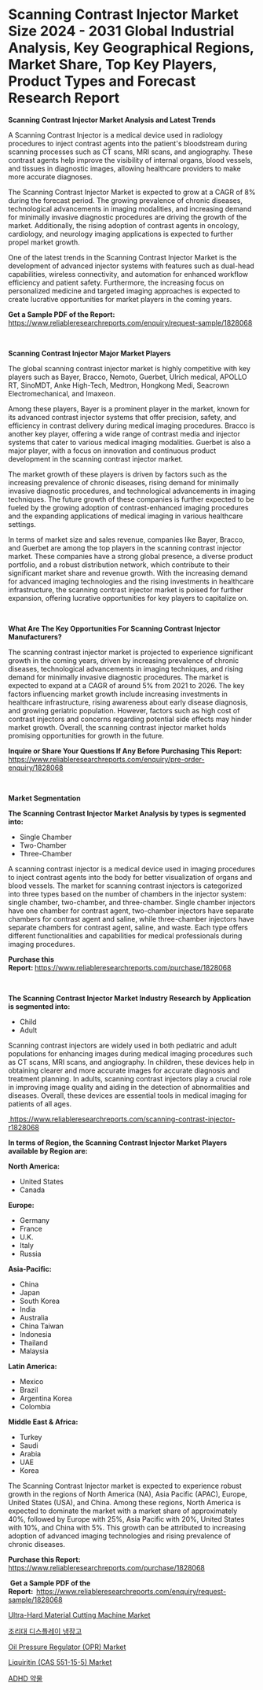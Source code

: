 <p><h1>Scanning Contrast Injector Market Size 2024 - 2031 Global Industrial Analysis, Key Geographical Regions, Market Share, Top Key Players, Product Types and Forecast Research Report</h1></p><p><strong>Scanning Contrast Injector Market Analysis and Latest Trends</strong></p>
<p><p>A Scanning Contrast Injector is a medical device used in radiology procedures to inject contrast agents into the patient's bloodstream during scanning processes such as CT scans, MRI scans, and angiography. These contrast agents help improve the visibility of internal organs, blood vessels, and tissues in diagnostic images, allowing healthcare providers to make more accurate diagnoses.</p><p>The Scanning Contrast Injector Market is expected to grow at a CAGR of 8% during the forecast period. The growing prevalence of chronic diseases, technological advancements in imaging modalities, and increasing demand for minimally invasive diagnostic procedures are driving the growth of the market. Additionally, the rising adoption of contrast agents in oncology, cardiology, and neurology imaging applications is expected to further propel market growth.</p><p>One of the latest trends in the Scanning Contrast Injector Market is the development of advanced injector systems with features such as dual-head capabilities, wireless connectivity, and automation for enhanced workflow efficiency and patient safety. Furthermore, the increasing focus on personalized medicine and targeted imaging approaches is expected to create lucrative opportunities for market players in the coming years.</p></p>
<p><strong>Get a Sample PDF of the Report:&nbsp;</strong> <a href="https://www.reliableresearchreports.com/enquiry/request-sample/1828068">https://www.reliableresearchreports.com/enquiry/request-sample/1828068</a></p>
<p>&nbsp;</p>
<p><strong>Scanning Contrast Injector Major Market Players</strong></p>
<p><p>The global scanning contrast injector market is highly competitive with key players such as Bayer, Bracco, Nemoto, Guerbet, Ulrich medical, APOLLO RT, SinoMDT, Anke High-Tech, Medtron, Hongkong Medi, Seacrown Electromechanical, and Imaxeon.</p><p>Among these players, Bayer is a prominent player in the market, known for its advanced contrast injector systems that offer precision, safety, and efficiency in contrast delivery during medical imaging procedures. Bracco is another key player, offering a wide range of contrast media and injector systems that cater to various medical imaging modalities. Guerbet is also a major player, with a focus on innovation and continuous product development in the scanning contrast injector market.</p><p>The market growth of these players is driven by factors such as the increasing prevalence of chronic diseases, rising demand for minimally invasive diagnostic procedures, and technological advancements in imaging techniques. The future growth of these companies is further expected to be fueled by the growing adoption of contrast-enhanced imaging procedures and the expanding applications of medical imaging in various healthcare settings.</p><p>In terms of market size and sales revenue, companies like Bayer, Bracco, and Guerbet are among the top players in the scanning contrast injector market. These companies have a strong global presence, a diverse product portfolio, and a robust distribution network, which contribute to their significant market share and revenue growth. With the increasing demand for advanced imaging technologies and the rising investments in healthcare infrastructure, the scanning contrast injector market is poised for further expansion, offering lucrative opportunities for key players to capitalize on.</p></p>
<p>&nbsp;</p>
<p><strong>What Are The Key Opportunities For Scanning Contrast Injector Manufacturers?</strong></p>
<p><p>The scanning contrast injector market is projected to experience significant growth in the coming years, driven by increasing prevalence of chronic diseases, technological advancements in imaging techniques, and rising demand for minimally invasive diagnostic procedures. The market is expected to expand at a CAGR of around 5% from 2021 to 2026. The key factors influencing market growth include increasing investments in healthcare infrastructure, rising awareness about early disease diagnosis, and growing geriatric population. However, factors such as high cost of contrast injectors and concerns regarding potential side effects may hinder market growth. Overall, the scanning contrast injector market holds promising opportunities for growth in the future.</p></p>
<p><strong>Inquire or Share Your Questions If Any Before Purchasing This Report:</strong> <a href="https://www.reliableresearchreports.com/enquiry/pre-order-enquiry/1828068">https://www.reliableresearchreports.com/enquiry/pre-order-enquiry/1828068</a></p>
<p>&nbsp;</p>
<p><strong>Market Segmentation</strong></p>
<p><strong>The Scanning Contrast Injector Market Analysis by types is segmented into:</strong></p>
<p><ul><li>Single Chamber</li><li>Two-Chamber</li><li>Three-Chamber</li></ul></p>
<p><p>A scanning contrast injector is a medical device used in imaging procedures to inject contrast agents into the body for better visualization of organs and blood vessels. The market for scanning contrast injectors is categorized into three types based on the number of chambers in the injector system: single chamber, two-chamber, and three-chamber. Single chamber injectors have one chamber for contrast agent, two-chamber injectors have separate chambers for contrast agent and saline, while three-chamber injectors have separate chambers for contrast agent, saline, and waste. Each type offers different functionalities and capabilities for medical professionals during imaging procedures.</p></p>
<p><strong>Purchase this Report:&nbsp;</strong><a href="https://www.reliableresearchreports.com/purchase/1828068">https://www.reliableresearchreports.com/purchase/1828068</a></p>
<p>&nbsp;</p>
<p><strong>The Scanning Contrast Injector Market Industry Research by Application is segmented into:</strong></p>
<p><ul><li>Child</li><li>Adult</li></ul></p>
<p><p>Scanning contrast injectors are widely used in both pediatric and adult populations for enhancing images during medical imaging procedures such as CT scans, MRI scans, and angiography. In children, these devices help in obtaining clearer and more accurate images for accurate diagnosis and treatment planning. In adults, scanning contrast injectors play a crucial role in improving image quality and aiding in the detection of abnormalities and diseases. Overall, these devices are essential tools in medical imaging for patients of all ages.</p></p>
<p><a href="https://www.reliableresearchreports.com/scanning-contrast-injector-r1828068">&nbsp;https://www.reliableresearchreports.com/scanning-contrast-injector-r1828068</a></p>
<p><strong>In terms of Region, the Scanning Contrast Injector Market Players available by Region are:</strong></p>
<p>
    <p> <strong> North America: </strong>
        <ul>
            <li>United States</li>
            <li>Canada</li>
        </ul>
        </p> 
    <p> <strong> Europe: </strong>
        <ul>
            <li>Germany</li>
            <li>France</li>
            <li>U.K.</li>
            <li>Italy</li>
            <li>Russia</li>
        </ul>
        </p> 
    <p> <strong> Asia-Pacific: </strong>
        <ul>
            <li>China</li>
            <li>Japan</li>
            <li>South Korea</li>
            <li>India</li>
            <li>Australia</li>
            <li>China Taiwan</li>
            <li>Indonesia</li>
            <li>Thailand</li>
            <li>Malaysia</li>
        </ul>
        </p> 
    <p> <strong> Latin America: </strong>
        <ul>
            <li>Mexico</li>
            <li>Brazil</li>
            <li>Argentina Korea</li>
            <li>Colombia</li>
        </ul>
        </p> 
    <p> <strong> Middle East & Africa: </strong>
        <ul>
            <li>Turkey</li>
            <li>Saudi</li>
            <li>Arabia</li>
            <li>UAE</li>
            <li>Korea</li>
        </ul>
    </p>
    </p>
<p><p>The Scanning Contrast Injector market is expected to experience robust growth in the regions of North America (NA), Asia Pacific (APAC), Europe, United States (USA), and China. Among these regions, North America is expected to dominate the market with a market share of approximately 40%, followed by Europe with 25%, Asia Pacific with 20%, United States with 10%, and China with 5%. This growth can be attributed to increasing adoption of advanced imaging technologies and rising prevalence of chronic diseases.</p></p>
<p><strong>Purchase this Report: </strong><a href="https://www.reliableresearchreports.com/purchase/1828068">https://www.reliableresearchreports.com/purchase/1828068</a></p>
<p>&nbsp;<strong>Get a Sample PDF of the Report:&nbsp;&nbsp;</strong><a href="https://www.reliableresearchreports.com/enquiry/request-sample/1828068">https://www.reliableresearchreports.com/enquiry/request-sample/1828068</a></p>
<p><strong></strong></p>
<p><p><a href="https://www.linkedin.com/pulse/ultra-hard-material-cutting-machine-market-exploring-share-trends-gheaf?trackingId=jp441e%2BVtTNPSDEGye3VHw%3D%3D">Ultra-Hard Material Cutting Machine Market</a></p><p><a href="https://medium.com/@kirstenhintz/%EC%B9%B4%EC%9A%B4%ED%84%B0%ED%83%91-%EC%A0%84%EC%8B%9C%EB%83%89%EC%9E%A5%EA%B3%A0-%EC%8B%9C%EC%9E%A5-2031%EB%85%84%EA%B9%8C%EC%A7%80%EC%9D%98-%ED%8A%B8%EB%A0%8C%EB%93%9C-%EC%98%88%EC%B8%A1-%EB%B0%8F-%EA%B2%BD%EC%9F%81-%EB%B6%84%EC%84%9D-c8bf12a11a92">조리대 디스플레이 냉장고</a></p><p><a href="https://www.linkedin.com/pulse/oil-pressure-regulator-opr-market-analysis-its-cagr-segmentation-wzkqf?trackingId=%2BpSi%2FJ%2BJ1Ili0hYxkoTL7A%3D%3D">Oil Pressure Regulator (OPR) Market</a></p><p><a href="https://issuu.com/reportprime-2/docs/liquiritin-cas-551-15-5-market-size-2030.pptx">Liquiritin (CAS 551-15-5) Market</a></p><p><a href="https://medium.com/@goonfghyt6587/%EC%A3%BC%EC%9D%98%EB%A0%A5%EA%B2%B0%ED%95%8D%EA%B3%BC-%EA%B3%BC%EC%9E%89%ED%96%89%EB%8F%99-%EC%9E%A5%EC%95%A0-adhd-%EC%95%BD%EB%AC%BC-%EC%8B%9C%EC%9E%A5-%EB%B6%84%EC%84%9D-%EA%B7%B8-%EC%97%B0%ED%8F%89%EA%B7%A0-%EC%84%B1%EC%9E%A5%EB%A5%A0-cagr-%EC%8B%9C%EC%9E%A5-%EC%84%B8%EB%B6%84%ED%99%94-%EB%B0%8F-%EA%B8%80%EB%A1%9C%EB%B2%8C-%EC%82%B0%EC%97%85-%EA%B0%9C%EC%9A%94-514c315f4909">ADHD 약물</a></p></p>